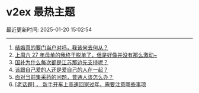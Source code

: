 # v2ex 最热主题

最近更新时间: 2025-01-20 15:02:54

--- 
1. [结婚真的要门当户对吗，我该何去何从？](https://www.v2ex.com/t/1106344) 
2. [上周六 27 年母单的我终于脱单了，但是好像并没有那么激动~](https://www.v2ex.com/t/1106352) 
3. [国补为什么每次都是江苏那边先支持呢？](https://www.v2ex.com/t/1106357) 
4. [该跟自己爱的人还是爱自己的人在一起？](https://www.v2ex.com/t/1106367) 
5. [面对当前集采药的问题，普通人该怎么办？](https://www.v2ex.com/t/1106377) 
6. [[老话题] ， 新手开车上高速回家过年，需要注意哪些事项](https://www.v2ex.com/t/1106393) 
